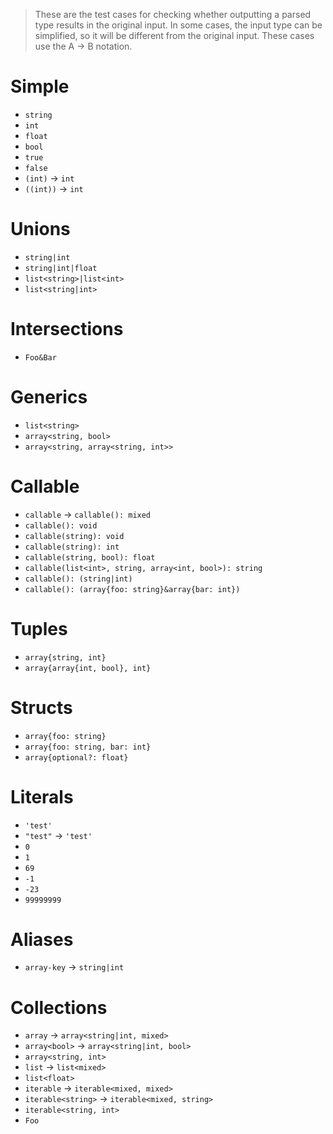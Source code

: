 > These are the test cases for checking whether outputting a parsed type results
> in the original input. In some cases, the input type can be simplified, so it
> will be different from the original input. These cases use the A -> B
> notation.

# Simple
- `string`
- `int`
- `float`
- `bool`
- `true`
- `false`
- `(int)` -> `int`
- `((int))` -> `int`

# Unions
- `string|int`
- `string|int|float`
- `list<string>|list<int>`
- `list<string|int>`

# Intersections
- `Foo&Bar`

# Generics
- `list<string>`
- `array<string, bool>`
- `array<string, array<string, int>>`

# Callable
- `callable` -> `callable(): mixed`
- `callable(): void`
- `callable(string): void`
- `callable(string): int`
- `callable(string, bool): float`
- `callable(list<int>, string, array<int, bool>): string`
- `callable(): (string|int)`
- `callable(): (array{foo: string}&array{bar: int})`

# Tuples
- `array{string, int}`
- `array{array{int, bool}, int}`

# Structs
- `array{foo: string}`
- `array{foo: string, bar: int}`
- `array{optional?: float}`

# Literals
- `'test'`
- `"test"` -> `'test'`
- `0`
- `1`
- `69`
- `-1`
- `-23`
- `99999999`

# Aliases
- `array-key` -> `string|int`

# Collections
- `array` -> `array<string|int, mixed>`
- `array<bool>` -> `array<string|int, bool>`
- `array<string, int>`
- `list` -> `list<mixed>`
- `list<float>`
- `iterable` -> `iterable<mixed, mixed>`
- `iterable<string>` -> `iterable<mixed, string>`
- `iterable<string, int>`
- `Foo`

